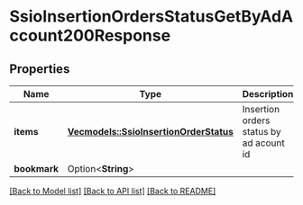 # SsioInsertionOrdersStatusGetByAdAccount200Response

## Properties

Name | Type | Description | Notes
------------ | ------------- | ------------- | -------------
**items** | [**Vec<models::SsioInsertionOrderStatus>**](SSIOInsertionOrderStatus.md) | Insertion orders status by ad acount id | 
**bookmark** | Option<**String**> |  | [optional]

[[Back to Model list]](../README.md#documentation-for-models) [[Back to API list]](../README.md#documentation-for-api-endpoints) [[Back to README]](../README.md)


